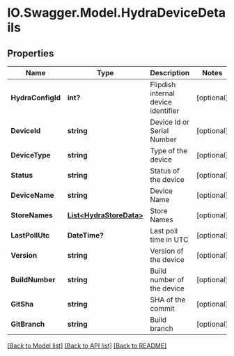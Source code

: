 # IO.Swagger.Model.HydraDeviceDetails
## Properties

Name | Type | Description | Notes
------------ | ------------- | ------------- | -------------
**HydraConfigId** | **int?** | Flipdish internal device identifier | [optional] 
**DeviceId** | **string** | Device Id or Serial Number | [optional] 
**DeviceType** | **string** | Type of the device | [optional] 
**Status** | **string** | Status of the device | [optional] 
**DeviceName** | **string** | Device Name | [optional] 
**StoreNames** | [**List&lt;HydraStoreData&gt;**](HydraStoreData.md) | Store Names | [optional] 
**LastPollUtc** | **DateTime?** | Last poll time in UTC | [optional] 
**Version** | **string** | Version of the device | [optional] 
**BuildNumber** | **string** | Build number of the device | [optional] 
**GitSha** | **string** | SHA of the commit | [optional] 
**GitBranch** | **string** | Build branch | [optional] 

[[Back to Model list]](../README.md#documentation-for-models) [[Back to API list]](../README.md#documentation-for-api-endpoints) [[Back to README]](../README.md)

